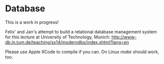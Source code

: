 Database
========

This is a work in progress!

Felix' and Jan's attempt to build a relational database management system for this lecture at University of Technology, Munich:
http://www-db.in.tum.de/teaching/ss14/moderndbs/index.shtml?lang=en

Please use Apple XCode to compile if you can. On Linux *make* should work, too.